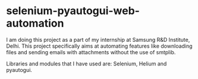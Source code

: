 # selenium-pyautogui-web-automation

I am doing this project as a part of my internship at Samsung R&D Institute, Delhi. This project specifically aims at automating features like downloading files and sending emails with attachments without the use of smtplib.

Libraries and modules that I have used are: Selenium, Helium and pyautogui.
